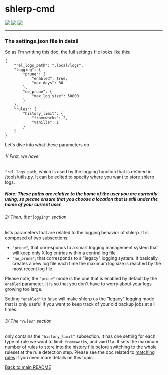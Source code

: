 # shlerp-cmd
[![](https://img.shields.io/static/v1?label=Status&message=Ongoing&color=green)](#) [![](https://img.shields.io/static/v1?label=Python&message=v3.9&color=blue)](#) [![](https://img.shields.io/static/v1?label=Click&message=v8.1.3&color=purple)](#)
___

### The settings.json file in detail

So as I'm writting this doc, the full settings file looks like this:
```
{
    "rel_logs_path": ".local/logs",
    "logging": {
        "prune": {
            "enabled": true,
            "max_days": 30
        },
        "no_prune": {
            "max_log_size": 50000
        }
    },
    "rules": {
        "history_limit": {
	        "frameworks": 2,
	        "vanilla": 1
        }
    }
}
```

Let's dive into what these parameters do.

###### 1/ First, we have:

```"rel_logs_path```, which is used by the logging function that is defined in /tools/utils.py. It can be edited 
to specify where you want to store shlerp logs.

##### Note: These paths are relative to the home of the user you are currently using, so please ensure that you choose a location that is still under the home of your current user.


###### 2/ Then, the```"logging"``` section
lists parameters that are related to the logging behavior of shlerp. It is composed of two subsections:

- ```"prune"```, that corresponds to a smart logging management system that will keep only X log entries within a central log file.
- ```"no_prune"```, that corresponds to a "legacy" logging system. It basically creates a new log file each time the maximum log size is reached by the most recent log file.

Please note, the ```"prune"``` mode is the one that is enabled by default by the ```enabled``` parameter. It is so that you don't have to worry about your logs growing too large.

Setting ```"enabled"``` to false will make shlerp us the "legacy" logging mode that is only useful if you want to keep track of your old backup jobs at all times.

###### 3/ The ```"rules"``` section
only contains the ```"history_limit"``` subsection.
It has one setting for each type of rule we want to limit: ```frameworks```, and ```vanilla```.
It sets the maximum number of rules to store into the history file before switching to the whole ruleset at the rule detection step.
Please see the doc related to [matching rules](./rulesystem.md) if you need more details on this topic.

[Back to main README](https://github.com/synka777/shlerp-cmd)